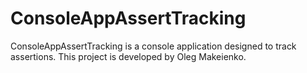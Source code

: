 # ConsoleAppAssertTracking

ConsoleAppAssertTracking is a console application designed to track assertions. This project is developed by Oleg Makeienko.
